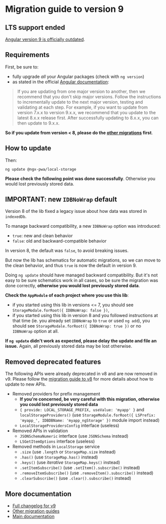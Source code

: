 # Migration guide to version 9

## LTS support ended

[Angular version 9 is officially outdated](https://angular.io/guide/releases).

## Requirements

First, be sure to:
- fully upgrade *all* your Angular packages (check with `ng version`)
- as stated in the official [Angular documentation](https://angular.io/guide/releases):

> If you are updating from one major version to another, then we recommend that you don't skip major versions. Follow the instructions to incrementally update to the next major version, testing and validating at each step. For example, if you want to update from version 7.x.x to version 9.x.x, we recommend that you update to the latest 8.x.x release first. After successfully updating to 8.x.x, you can then update to 9.x.x.

**So if you update from version < 8, please do the [other migrations](../MIGRATION.md) first**.

## How to update

Then:

```
ng update @ngx-pwa/local-storage
```

**Please check the following point was done successfully**. Otherwise you would lost previously stored data.

## IMPORTANT: new `IDBNoWrap` default

Version 8 of the lib fixed a legacy issue about how data was stored in `indexedDb`.

To manage backward compatibility, a new `IDBNoWrap` option was introduced:
- `true`: new and clean behavior
- `false`: old and backward-compatible behavior

In version 8, the default was `false`, to avoid breaking issues.

But now the lib has schematics for automatic migrations, so we can move to the clean behavior,
and thus `true` is now the default in version 9.

Doing `ng update` should have managed backward compatibility. But it's not easy to be sure schematics work
in all cases, so be sure the migration was done correctly, **otherwise you would lost previously stored data**.

**Check the `AppModule` of each project where you use this lib**:
- if you started using this lib in versions <= 7, you should see `StorageModale.forRoot({ IDBNoWrap: false })`,
- if you started using this lib in version 8 and you followed instructions at that time
(ie. you already set `IDBNoWrap` to `true` or used `ng add`),
you should see `StorageModale.forRoot({ IDBNoWrap: true })` or no `IDBNoWrap` option at all.

**If `ng update` didn't work as expected, please delay the update and file an issue.**
Again, all previously stored data may be lost otherwise.

## Removed deprecated features

The following APIs were already deprecated in v8 and are now removed in v9.
Please follow the [migration guide to v8](./MIGRATION_TO_V8.md) for more details about how to update to new APIs.

- Removed providers for prefix management
  - **If you're concerned, be very careful with this migration, otherwise you could lost previously stored data**
  - `{ provide: LOCAL_STORAGE_PREFIX, useValue: 'myapp' }` and `localStorageProviders()` (use `StorageModule.forRoot({ LSPrefix: 'myapp_', IDBDBName: 'myapp_ngStorage' })` module import instead)
  - `LocalStorageProvidersConfig` interface (useless)
- Removed APIs in validation
  - `JSONSchemaNumeric` interface (use `JSONSchema` instead)
  - `LSGetItemOptions` interface (useless)
- Removed methods in `LocalStorage` service
  - `.size` (use `.length` or `StorageMap.size` instead)
  - `.has()` (use `StorageMap.has()` instead)
  - `.keys()` (use *iterative* `StorageMap.keys()` instead)
  - `.setItemSubscribe()` (use `.setItem().subscribe()` instead)
  - `.removeItemSubscribe()` (use `.removeItem().subscribe()` instead)
  - `.clearSubscribe()` (use `.clear().subscribe()` instead)

## More documentation

- [Full changelog for v9](../CHANGELOG.md)
- [Other migration guides](../MIGRATION.md)
- [Main documentation](../README.md)
